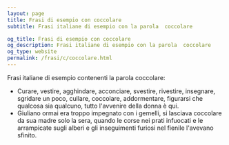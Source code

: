 ```yaml
---
layout: page
title: Frasi di esempio con coccolare 
subtitle: Frasi italiane di esempio con la parola  coccolare

og_title: Frasi di esempio con coccolare 
og_description: Frasi italiane di esempio con la parola  coccolare
og_type: website
permalink: /frasi/c/coccolare.html
---
```


Frasi italiane di esempio contenenti la parola coccolare:


- Curare, vestire, agghindare, acconciare, svestire, rivestire, insegnare, sgridare un poco, cullare, coccolare, addormentare, figurarsi che qualcosa sia qualcuno, tutto l'avvenire della donna è qui.
- Giuliano ormai era troppo impegnato con i gemelli, si lasciava coccolare da sua madre solo la sera, quando le corse nei prati infuocati e le arrampicate sugli alberi e gli inseguimenti furiosi nel fienile l'avevano sfinito.
